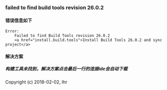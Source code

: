 ### failed to find build tools revision 26.0.2

#### 错误信息如下

```
Error:
    Failed to find Build Tools revision 26.0.2
    <a href="install.build.tools">Install Build Tools 26.0.2 and sync project</a>
```

#### 解决方案

##### 构建工具未找到，解决方案点击最后一行的连接ide会自动下载

Copyright (c) 2018-02-02, lhr
